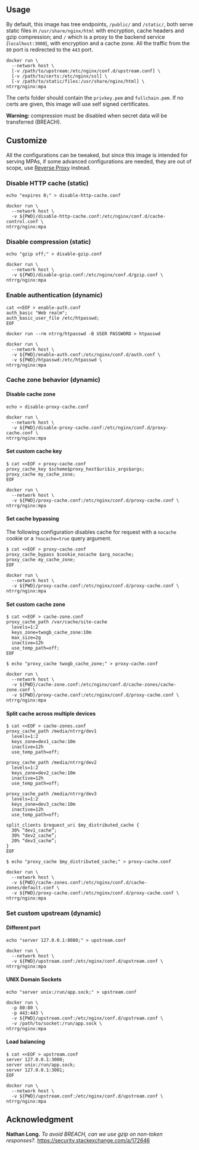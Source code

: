 ## Usage

By default, this image has tree endpoints, `/public/` and `/static/`, both
serve static files in `/usr/share/nginx/html` with encryption, cache headers
and gzip compression; and `/` which is a proxy to the backend service
(`localhost:3000`), with encryption and a cache zone. All the traffic from the
`80` port is redirected to the `443` port.

```shell-session
docker run \
  --network host \
  [-v /path/to/upstream:/etc/nginx/conf.d/upstream.conf] \
  [-v /path/to/certs:/etc/nginx/ssl] \
  [-v /path/to/static/files:/usr/share/nginx/html] \
ntrrg/nginx:mpa
```

The certs folder should contain the `privkey.pem` and `fullchain.pem`. If no
certs are given, this image will use self signed certificates.

**Warning:** compression must be disabled when secret data will be transferred
(BREACH).

## Customize

All the configurations can be tweaked, but since this image is intended for
serving MPAs, if some advanced configurations are needed, they are out of
scope, use [Reverse Proxy](../rproxy) instead.

### Disable HTTP cache (static)

```shell-session
echo "expires 0;" > disable-http-cache.conf
```

```shell-session
docker run \
  --network host \
  -v ${PWD}/disable-http-cache.conf:/etc/nginx/conf.d/cache-control.conf \
ntrrg/nginx:mpa
```

### Disable compression (static)

```shell-session
echo "gzip off;" > disable-gzip.conf
```

```shell-session
docker run \
  --network host \
  -v ${PWD}/disable-gzip.conf:/etc/nginx/conf.d/gzip.conf \
ntrrg/nginx:mpa
```

### Enable authentication (dynamic)

```shell-session
cat <<EOF > enable-auth.conf
auth_basic "Web realm";
auth_basic_user_file /etc/htpasswd;
EOF
```

```shell-session
docker run --rm ntrrg/htpasswd -B USER PASSWORD > htpasswd
```

```shell-session
docker run \
  --network host \
  -v ${PWD}/enable-auth.conf:/etc/nginx/conf.d/auth.conf \
  -v ${PWD}/htpasswd:/etc/htpasswd \
ntrrg/nginx:mpa
```

### Cache zone behavior (dynamic)

#### Disable cache zone

```shell-session
echo > disable-proxy-cache.conf
```

```shell-session
docker run \
  --network host \
  -v ${PWD}/disable-proxy-cache.conf:/etc/nginx/conf.d/proxy-cache.conf \
ntrrg/nginx:mpa
```

#### Set custom cache key

```shell-session
$ cat <<EOF > proxy-cache.conf
proxy_cache_key $scheme$proxy_host$uri$is_args$args;
proxy_cache my_cache_zone;
EOF
```

```shell-session
docker run \
  --network host \
  -v ${PWD}/proxy-cache.conf:/etc/nginx/conf.d/proxy-cache.conf \
ntrrg/nginx:mpa
```

#### Set cache bypassing

The following configuration disables cache for request with a `nocache` cookie
or a `?nocache=true` query argument.

```shell-session
$ cat <<EOF > proxy-cache.conf
proxy_cache_bypass $cookie_nocache $arg_nocache;
proxy_cache my_cache_zone;
EOF
```

```shell-session
docker run \
  --network host \
  -v ${PWD}/proxy-cache.conf:/etc/nginx/conf.d/proxy-cache.conf \
ntrrg/nginx:mpa
```

#### Set custom cache zone

```shell-session
$ cat <<EOF > cache-zone.conf
proxy_cache_path /var/cache/site-cache
  levels=1:2
  keys_zone=twogb_cache_zone:10m
  max_size=2g
  inactive=12h
  use_temp_path=off;
EOF
```

```shell-session
$ echo "proxy_cache twogb_cache_zone;" > proxy-cache.conf
```

```shell-session
docker run \
  --network host \
  -v ${PWD}/cache-zone.conf:/etc/nginx/conf.d/cache-zones/cache-zone.conf \
  -v ${PWD}/proxy-cache.conf:/etc/nginx/conf.d/proxy-cache.conf \
ntrrg/nginx:mpa
```

#### Split cache across multiple devices

```shell-session
$ cat <<EOF > cache-zones.conf
proxy_cache_path /media/ntrrg/dev1
  levels=1:2
  keys_zone=dev1_cache:10m
  inactive=12h
  use_temp_path=off;

proxy_cache_path /media/ntrrg/dev2
  levels=1:2
  keys_zone=dev2_cache:10m
  inactive=12h
  use_temp_path=off;

proxy_cache_path /media/ntrrg/dev3
  levels=1:2
  keys_zone=dev3_cache:10m
  inactive=12h
  use_temp_path=off;

split_clients $request_uri $my_distributed_cache {
  30% “dev1_cache”;
  30% “dev2_cache”;
  20% “dev3_cache”;
}
EOF
```

```shell-session
$ echo "proxy_cache $my_distributed_cache;" > proxy-cache.conf
```

```shell-session
docker run \
  --network host \
  -v ${PWD}/cache-zones.conf:/etc/nginx/conf.d/cache-zones/default.conf \
  -v ${PWD}/proxy-cache.conf:/etc/nginx/conf.d/proxy-cache.conf \
ntrrg/nginx:mpa
```

### Set custom upstream (dynamic)

#### Different port

```shell-session
echo "server 127.0.0.1:8080;" > upstream.conf
```

```shell-session
docker run \
  --network host \
  -v ${PWD}/upstream.conf:/etc/nginx/conf.d/upstream.conf \
ntrrg/nginx:mpa
```

#### UNIX Domain Sockets

```shell-session
echo "server unix:/run/app.sock;" > upstream.conf
```

```shell-session
docker run \
  -p 80:80 \
  -p 443:443 \
  -v ${PWD}/upstream.conf:/etc/nginx/conf.d/upstream.conf \
  -v /path/to/socket:/run/app.sock \
ntrrg/nginx:mpa
```

#### Load balancing

```shell-session
$ cat <<EOF > upstream.conf
server 127.0.0.1:3000;
server unix:/run/app.sock;
server 127.0.0.1:3001;
EOF
```

```shell-session
docker run \
  --network host \
  -v ${PWD}/upstream.conf:/etc/nginx/conf.d/upstream.conf \
ntrrg/nginx:mpa
```

## Acknowledgment

**Nathan Long.** *To avoid BREACH, can we use gzip on non-token responses?.* https://security.stackexchange.com/a/172646

